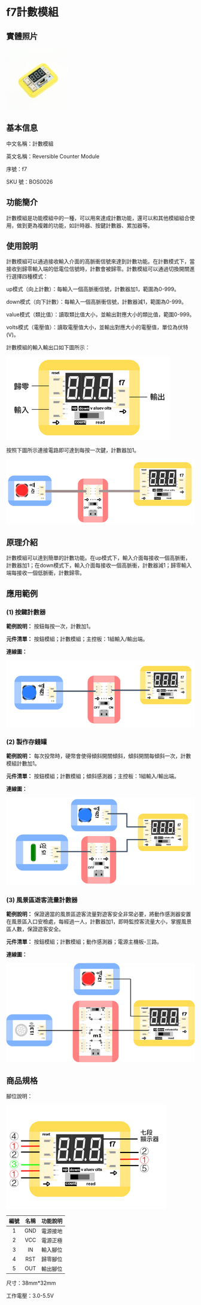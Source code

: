 # f7計數模組

## 實體照片

![](../../../.gitbook/assets/reversible_counter_module.png)

## 基本信息

中文名稱：計數模組

英文名稱：Reversible Counter Module

序號：f7

SKU 號：BOS0026

## 功能簡介

計數模組是功能模組中的一種，可以用來達成計數功能，還可以和其他模組組合使用，做到更為複雜的功能，如計時器、按鍵計數器、累加器等。

## 使用說明

計數模組可以通過接收輸入介面的高脈衝信號來達到計數功能。在計數模式下，當接收到歸零輸入端的低電位信號時，計數會被歸零。計數模組可以通過切換開關進行選擇四種模式：

up模式（向上計數）：每輸入一個高脈衝信號，計數器加1，範圍為0-999。

down模式（向下計數）：每輸入一個高脈衝信號，計數器減1，範圍為0-999。

value模式（類比值）：讀取類比值大小，並輸出對應大小的類比值，範圍0-999。

volts模式（電壓值）：讀取電壓值大小，並輸出對應大小的電壓值，單位為伏特\(V\)。

計數模組的輸入輸出口如下圖所示：

![](../../../.gitbook/assets/reversible_counter_module_ui1.png)

按照下圖所示連接電路即可達到每按一次鍵，計數器加1。

![](../../../.gitbook/assets/boson-ji-shu-mo-kuai-shi-yong-shuo-ming-2%20%281%29.png)

## 原理介紹

計數模組可以達到簡單的計數功能。在up模式下，輸入介面每接收一個高脈衝，計數器加1；在down模式下，輸入介面每接收一個高脈衝，計數器減1；歸零輸入端每接收一個低脈衝，計數歸零。

## 應用範例

### **\(1\) 按鍵計數器**

**範例說明：** 按鈕每按一次，計數加1。

**元件清單：** 按鈕模組；計數模組；主控板：1組輸入/輸出端。

**連線圖：**

![](../../../.gitbook/assets/boson_计数模块_按键计数器连线图%20%281%29.png)

### **\(2\) 製作存錢罐**

**範例說明：** 每次投幣時，硬幣會使得傾斜開關傾斜，傾斜開關每傾斜一次，計數模組計數加1。

**元件清單：** 按鈕模組；計數模組；傾斜感測器；主控板：1組輸入/輸出端。

**連線圖：**

![](../../../.gitbook/assets/boson_倾斜开关_应用样例1_连线图%20%283%29.png)

### **\(3\) 風景區遊客流量計數器**

**範例說明：** 保證適當的風景區遊客流量對遊客安全非常必要，將動作感測器安置在風景區入口安檢處，每經過一人，計數器加1，即時監控客流量大小，掌握風景區人數，保證遊客安全。

**元件清單：** 按鈕模組；計數模組；動作感測器；電源主機板-三路。

**連線圖：**

![](../../../.gitbook/assets/boson_计数模块_景区客流量计数器连线图%20%281%29%20%281%29%20%281%29.png)

## 商品規格

腳位說明：

![](../../../.gitbook/assets/reversible_counter_module_spec.png)

| **編號** | **名稱** | **功能說明** |
| :---: | :---: | :---: |
| 1 | GND | 電源接地 |
| 2 | VCC | 電源正極 |
| 3 | IN | 輸入腳位 |
| 4 | RST | 歸零腳位 |
| 5 | OUT | 輸出腳位 |

尺寸：38mm\*32mm

工作電壓：3.0-5.5V

